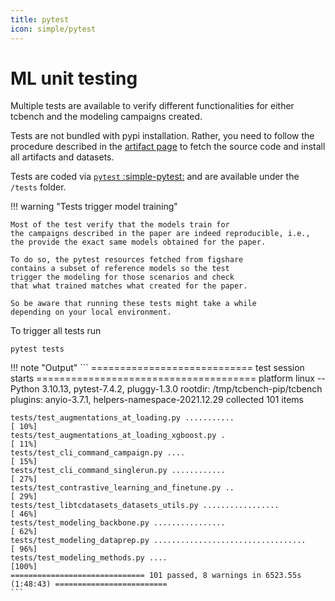```yaml
---
title: pytest
icon: simple/pytest
---
```


# ML unit testing

Multiple tests are available to verify different functionalities
for either tcbench and the modeling campaigns created.

Tests are not bundled with pypi installation. Rather, you need
to follow the procedure described in the [artifact page](/tcbench/papers/imc23/artifacts/)
to fetch the source code and install all artifacts and datasets.

Tests are coded via [`pytest` :simple-pytest:](https://docs.pytest.org/en/7.4.x/)
and are available under the `/tests` folder.

!!! warning "Tests trigger model training"

    Most of the test verify that the models train for
    the campaigns described in the paper are indeed reproducible, i.e.,
    the provide the exact same models obtained for the paper.

    To do so, the pytest resources fetched from figshare 
    contains a subset of reference models so the test
    trigger the modeling for those scenarios and check
    that what trained matches what created for the paper.

    So be aware that running these tests might take a while
    depending on your local environment.


To trigger all tests run

```
pytest tests
```

!!! note "Output"
    ```
    ============================ test session starts ======================================
    platform linux -- Python 3.10.13, pytest-7.4.2, pluggy-1.3.0
    rootdir: /tmp/tcbench-pip/tcbench
    plugins: anyio-3.7.1, helpers-namespace-2021.12.29
    collected 101 items

    tests/test_augmentations_at_loading.py ...........                               [ 10%]
    tests/test_augmentations_at_loading_xgboost.py .                                 [ 11%]
    tests/test_cli_command_campaign.py ....                                          [ 15%]
    tests/test_cli_command_singlerun.py ............                                 [ 27%]
    tests/test_contrastive_learning_and_finetune.py ..                               [ 29%]
    tests/test_libtcdatasets_datasets_utils.py .................                     [ 46%]
    tests/test_modeling_backbone.py ................                                 [ 62%]
    tests/test_modeling_dataprep.py ..................................               [ 96%]
    tests/test_modeling_methods.py ....                                              [100%]
    ============================== 101 passed, 8 warnings in 6523.55s (1:48:43) =========================
    ```
